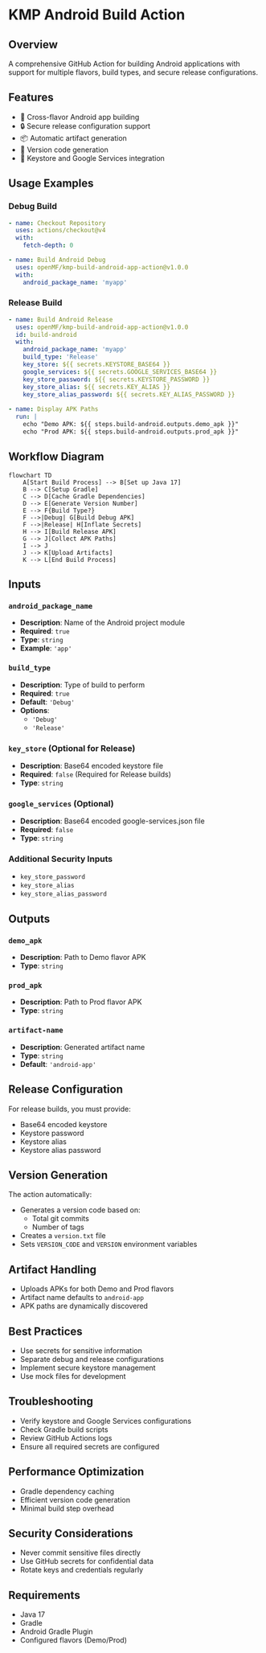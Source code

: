 # KMP Android Build Action

## Overview

A comprehensive GitHub Action for building Android applications with support for multiple flavors, build types, and secure release configurations.

## Features

- 🤖 Cross-flavor Android app building
- 🔒 Secure release configuration support
- 📦 Automatic artifact generation
- 🚀 Version code generation
- 🔑 Keystore and Google Services integration

## Usage Examples

### Debug Build
```yaml
- name: Checkout Repository
  uses: actions/checkout@v4
  with:
    fetch-depth: 0

- name: Build Android Debug
  uses: openMF/kmp-build-android-app-action@v1.0.0
  with:
    android_package_name: 'myapp'
```

### Release Build
```yaml
- name: Build Android Release
  uses: openMF/kmp-build-android-app-action@v1.0.0
  id: build-android
  with:
    android_package_name: 'myapp'
    build_type: 'Release'
    key_store: ${{ secrets.KEYSTORE_BASE64 }}
    google_services: ${{ secrets.GOOGLE_SERVICES_BASE64 }}
    key_store_password: ${{ secrets.KEYSTORE_PASSWORD }}
    key_store_alias: ${{ secrets.KEY_ALIAS }}
    key_store_alias_password: ${{ secrets.KEY_ALIAS_PASSWORD }}
    
- name: Display APK Paths
  run: |
    echo "Demo APK: ${{ steps.build-android.outputs.demo_apk }}"
    echo "Prod APK: ${{ steps.build-android.outputs.prod_apk }}"
```

## Workflow Diagram
```mermaid
flowchart TD
    A[Start Build Process] --> B[Set up Java 17]
    B --> C[Setup Gradle]
    C --> D[Cache Gradle Dependencies]
    D --> E[Generate Version Number]
    E --> F{Build Type?}
    F -->|Debug| G[Build Debug APK]
    F -->|Release| H[Inflate Secrets]
    H --> I[Build Release APK]
    G --> J[Collect APK Paths]
    I --> J
    J --> K[Upload Artifacts]
    K --> L[End Build Process]
```

## Inputs

### `android_package_name`
- **Description**: Name of the Android project module
- **Required**: `true`
- **Type**: `string`
- **Example**: `'app'`

### `build_type`
- **Description**: Type of build to perform
- **Required**: `true`
- **Default**: `'Debug'`
- **Options**:
    - `'Debug'`
    - `'Release'`

### `key_store` (Optional for Release)
- **Description**: Base64 encoded keystore file
- **Required**: `false` (Required for Release builds)
- **Type**: `string`

### `google_services` (Optional)
- **Description**: Base64 encoded google-services.json file
- **Required**: `false`
- **Type**: `string`

### Additional Security Inputs
- `key_store_password`
- `key_store_alias`
- `key_store_alias_password`

## Outputs

### `demo_apk`
- **Description**: Path to Demo flavor APK
- **Type**: `string`

### `prod_apk`
- **Description**: Path to Prod flavor APK
- **Type**: `string`

### `artifact-name`
- **Description**: Generated artifact name
- **Type**: `string`
- **Default**: `'android-app'`


## Release Configuration

For release builds, you must provide:
- Base64 encoded keystore
- Keystore password
- Keystore alias
- Keystore alias password

## Version Generation

The action automatically:
- Generates a version code based on:
    - Total git commits
    - Number of tags
- Creates a `version.txt` file
- Sets `VERSION_CODE` and `VERSION` environment variables

## Artifact Handling

- Uploads APKs for both Demo and Prod flavors
- Artifact name defaults to `android-app`
- APK paths are dynamically discovered

## Best Practices

- Use secrets for sensitive information
- Separate debug and release configurations
- Implement secure keystore management
- Use mock files for development

## Troubleshooting

- Verify keystore and Google Services configurations
- Check Gradle build scripts
- Review GitHub Actions logs
- Ensure all required secrets are configured

## Performance Optimization

- Gradle dependency caching
- Efficient version code generation
- Minimal build step overhead

## Security Considerations

- Never commit sensitive files directly
- Use GitHub secrets for confidential data
- Rotate keys and credentials regularly

## Requirements

- Java 17
- Gradle
- Android Gradle Plugin
- Configured flavors (Demo/Prod)